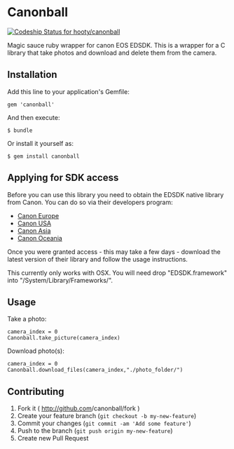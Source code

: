 # Canonball

[ ![Codeship Status for hooty/canonball](https://www.codeship.io/projects/9a884970-26f6-0132-7b27-1a72e97eb705/status)](https://www.codeship.io/projects/37606)

Magic sauce ruby wrapper for canon EOS EDSDK. This is a wrapper for a C library that take photos and download and delete them from the camera.

## Installation

Add this line to your application's Gemfile:

    gem 'canonball'

And then execute:

    $ bundle

Or install it yourself as:

    $ gem install canonball

## Applying for SDK access
Before you can use this library you need to obtain the EDSDK native library from Canon. You can do so via their developers program: 

- [Canon Europe](http://www.didp.canon-europa.com/)
- [Canon USA](http://www.usa.canon.com/cusa/consumer/standard_display/sdk_homepage)
- [Canon Asia](http://www.canon-asia.com/personal/web/developerresource)
- [Canon Oceania](https://www.canon.co.nz/en-NZ/Personal/Support-Help/Support-News/Canon-SDK)

Once you were granted access - this may take a few days - download the latest version of their library and follow the usage instructions.

This currently only works with OSX. You will need drop "EDSDK.framework" into "/System/Library/Frameworks/".

## Usage

Take a photo:

    camera_index = 0
    Canonball.take_picture(camera_index)

Download photo(s):

    camera_index = 0
    Canonball.download_files(camera_index,"./photo_folder/")

## Contributing

1. Fork it ( http://github.com<my-github-username>/canonball/fork )
2. Create your feature branch (`git checkout -b my-new-feature`)
3. Commit your changes (`git commit -am 'Add some feature'`)
4. Push to the branch (`git push origin my-new-feature`)
5. Create new Pull Request
